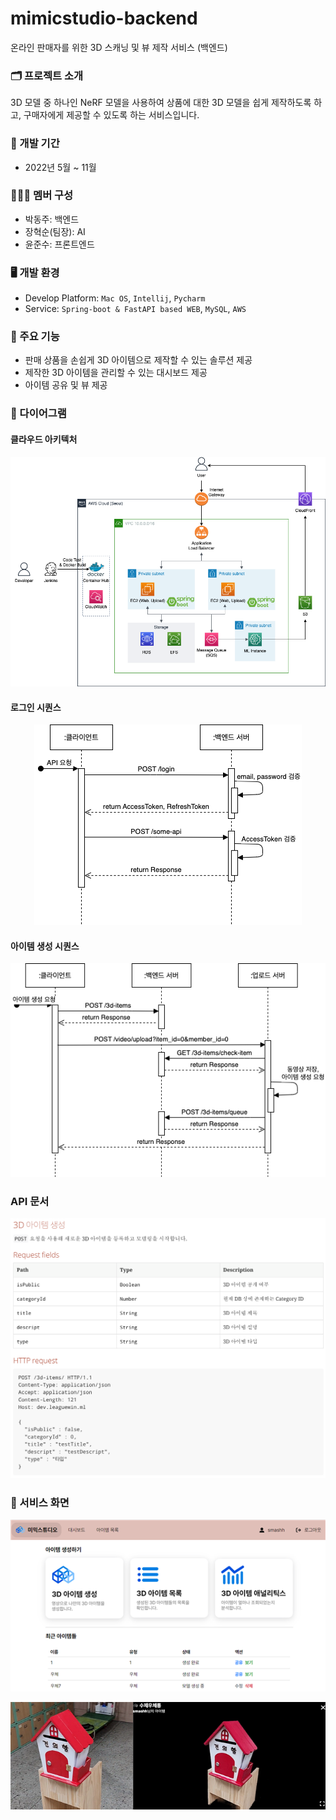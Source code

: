 # mimicstudio-backend
온라인 판매자를 위한 3D 스캐닝 및 뷰 제작 서비스 (백엔드)


### 🗂️ 프로젝트 소개
3D 모델 중 하나인 NeRF 모델을 사용하여 상품에 대한 3D 모델을 쉽게 제작하도록 하고, 구매자에게 제공할 수 있도록 하는 서비스입니다.

### 📆 개발 기간
* 2022년 5월 ~ 11월

### 🙋🏻‍♂️ 멤버 구성
 - 박동주: 백엔드
 - 장혁순(팀장): AI
 - 윤준수: 프론트엔드

### 🖥️ 개발 환경
 - Develop Platform: `Mac OS`, `Intellij`, `Pycharm`
 - Service: `Spring-boot & FastAPI based WEB`, `MySQL`, `AWS`

### 🔖 주요 기능
 - 판매 상품을 손쉽게 3D 아이템으로 제작할 수 있는 솔루션 제공
 - 제작한 3D 아이템을 관리할 수 있는 대시보드 제공
 - 아이템 공유 및 뷰 제공

### 🏢 다이어그램
#### 클라우드 아키텍처
<p align="center">
    <img alt="클라우드 아키텍처" src="img/1. 클라우드 아키텍처.png">
</p>

#### 로그인 시퀀스
<p align="center">
    <img alt="로그인 시퀀스" src="img/2. 로그인 시퀀스.png">
</p>

#### 아이템 생성 시퀀스
<p align="center">
    <img alt="아이템 생성 시퀀스" src="img/3. 아이템 생성 시퀀스.png">
</p>

### API 문서
<p>
    <img alt="API 문서" src="img/6. API 문서.png">
</p>

### 📱 서비스 화면
<p>
    <img alt="서비스 화면" src="img/4. 서비스 화면.png">
</p>
<p>
    <img alt="생성 아이템 비교" src="img/5. 아이템 비교.png" align="center">
</p>